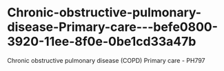 # Chronic-obstructive-pulmonary-disease-Primary-care---befe0800-3920-11ee-8f0e-0be1cd33a47b
Chronic obstructive pulmonary disease (COPD) Primary care - PH797
